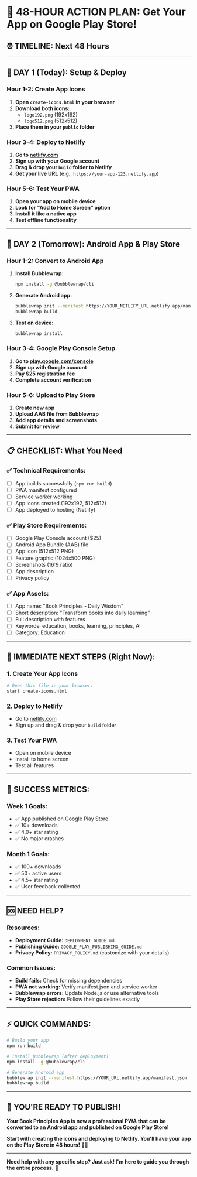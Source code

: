 # 🚀 **48-HOUR ACTION PLAN: Get Your App on Google Play Store!**

## ⏰ **TIMELINE: Next 48 Hours**

---

## 🎯 **DAY 1 (Today): Setup & Deploy**

### **Hour 1-2: Create App Icons**
1. **Open `create-icons.html` in your browser**
2. **Download both icons:**
   - `logo192.png` (192x192)
   - `logo512.png` (512x512)
3. **Place them in your `public` folder**

### **Hour 3-4: Deploy to Netlify**
1. **Go to [netlify.com](https://netlify.com)**
2. **Sign up with your Google account**
3. **Drag & drop your `build` folder to Netlify**
4. **Get your live URL** (e.g., `https://your-app-123.netlify.app`)

### **Hour 5-6: Test Your PWA**
1. **Open your app on mobile device**
2. **Look for "Add to Home Screen" option**
3. **Install it like a native app**
4. **Test offline functionality**

---

## 📱 **DAY 2 (Tomorrow): Android App & Play Store**

### **Hour 1-2: Convert to Android App**
1. **Install Bubblewrap:**
   ```bash
   npm install -g @bubblewrap/cli
   ```

2. **Generate Android app:**
   ```bash
   bubblewrap init --manifest https://YOUR_NETLIFY_URL.netlify.app/manifest.json
   bubblewrap build
   ```

3. **Test on device:**
   ```bash
   bubblewrap install
   ```

### **Hour 3-4: Google Play Console Setup**
1. **Go to [play.google.com/console](https://play.google.com/console)**
2. **Sign up with Google account**
3. **Pay $25 registration fee**
4. **Complete account verification**

### **Hour 5-6: Upload to Play Store**
1. **Create new app**
2. **Upload AAB file from Bubblewrap**
3. **Add app details and screenshots**
4. **Submit for review**

---

## 📋 **CHECKLIST: What You Need**

### **✅ Technical Requirements:**
- [ ] App builds successfully (`npm run build`)
- [ ] PWA manifest configured
- [ ] Service worker working
- [ ] App icons created (192x192, 512x512)
- [ ] App deployed to hosting (Netlify)

### **✅ Play Store Requirements:**
- [ ] Google Play Console account ($25)
- [ ] Android App Bundle (AAB) file
- [ ] App icon (512x512 PNG)
- [ ] Feature graphic (1024x500 PNG)
- [ ] Screenshots (16:9 ratio)
- [ ] App description
- [ ] Privacy policy

### **✅ App Assets:**
- [ ] App name: "Book Principles - Daily Wisdom"
- [ ] Short description: "Transform books into daily learning"
- [ ] Full description with features
- [ ] Keywords: education, books, learning, principles, AI
- [ ] Category: Education

---

## 🚀 **IMMEDIATE NEXT STEPS (Right Now):**

### **1. Create Your App Icons**
```bash
# Open this file in your browser:
start create-icons.html
```

### **2. Deploy to Netlify**
- Go to [netlify.com](https://netlify.com)
- Sign up and drag & drop your `build` folder

### **3. Test Your PWA**
- Open on mobile device
- Install to home screen
- Test all features

---

## 🎉 **SUCCESS METRICS:**

### **Week 1 Goals:**
- ✅ App published on Google Play Store
- ✅ 10+ downloads
- ✅ 4.0+ star rating
- ✅ No major crashes

### **Month 1 Goals:**
- ✅ 100+ downloads
- ✅ 50+ active users
- ✅ 4.5+ star rating
- ✅ User feedback collected

---

## 🆘 **NEED HELP?**

### **Resources:**
- **Deployment Guide:** `DEPLOYMENT_GUIDE.md`
- **Publishing Guide:** `GOOGLE_PLAY_PUBLISHING_GUIDE.md`
- **Privacy Policy:** `PRIVACY_POLICY.md` (customize with your details)

### **Common Issues:**
- **Build fails:** Check for missing dependencies
- **PWA not working:** Verify manifest.json and service worker
- **Bubblewrap errors:** Update Node.js or use alternative tools
- **Play Store rejection:** Follow their guidelines exactly

---

## ⚡ **QUICK COMMANDS:**

```bash
# Build your app
npm run build

# Install Bubblewrap (after deployment)
npm install -g @bubblewrap/cli

# Generate Android app
bubblewrap init --manifest https://YOUR_URL.netlify.app/manifest.json
bubblewrap build
```

---

## 🎯 **YOU'RE READY TO PUBLISH!**

**Your Book Principles App is now a professional PWA that can be converted to an Android app and published on Google Play Store!**

**Start with creating the icons and deploying to Netlify. You'll have your app on the Play Store in 48 hours!** 🚀📱

---

**Need help with any specific step? Just ask! I'm here to guide you through the entire process.** 🎉
